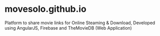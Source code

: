 # movesolo.github.io

Platform to share movie links for Online Steaming &amp; Download, Developed using AngularJS, Firebase and TheMovieDB (Web Application)
